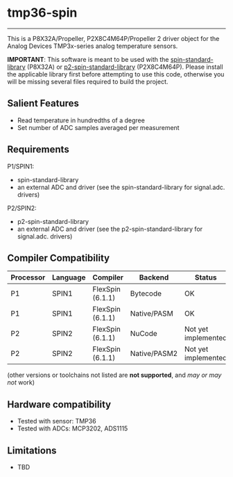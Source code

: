 # tmp36-spin
------------

This is a P8X32A/Propeller, P2X8C4M64P/Propeller 2 driver object for the Analog Devices TMP3x-series analog temperature sensors.

**IMPORTANT**: This software is meant to be used with the [spin-standard-library](https://github.com/avsa242/spin-standard-library) (P8X32A) or [p2-spin-standard-library](https://github.com/avsa242/p2-spin-standard-library) (P2X8C4M64P). Please install the applicable library first before attempting to use this code, otherwise you will be missing several files required to build the project.


## Salient Features

* Read temperature in hundredths of a degree
* Set number of ADC samples averaged per measurement

## Requirements

P1/SPIN1:
* spin-standard-library
* an external ADC and driver (see the spin-standard-library for signal.adc. drivers)

P2/SPIN2:
* p2-spin-standard-library
* an external ADC and driver (see the p2-spin-standard-library for signal.adc. drivers)


## Compiler Compatibility

| Processor | Language | Compiler               | Backend      | Status                |
|-----------|----------|------------------------|--------------|-----------------------|
| P1	    | SPIN1    | FlexSpin (6.1.1)	| Bytecode     | OK                    |
| P1	    | SPIN1    | FlexSpin (6.1.1)       | Native/PASM  | OK                    |
| P2	    | SPIN2    | FlexSpin (6.1.1)       | NuCode       | Not yet implemented   |
| P2        | SPIN2    | FlexSpin (6.1.1)       | Native/PASM2 | Not yet implemented   |

(other versions or toolchains not listed are __not supported__, and _may or may not_ work)


## Hardware compatibility

* Tested with sensor: TMP36
* Tested with ADCs: MCP3202, ADS1115


## Limitations

* TBD


